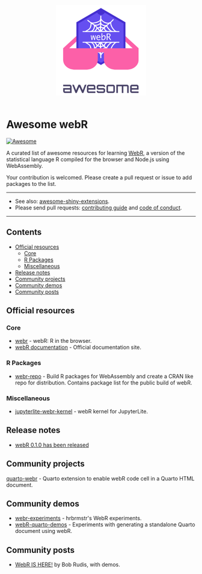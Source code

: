 <p align="center">
  <br>
  <img width="240" src="logo.png" alt="awesome-webr logo">
  <br>
  <br>
</p>

# Awesome webR <!-- omit in toc -->

[![Awesome](https://awesome.re/badge.svg)](https://awesome.re)

A curated list of awesome resources for learning [WebR](https://r-wasm.org/),
a version of the statistical language R compiled for the browser and
Node.js using WebAssembly.

Your contribution is welcomed. Please create a pull request or issue to
add packages to the list.

<hr>

- See also: [awesome-shiny-extensions](https://github.com/nanxstats/awesome-shiny-extensions).
- Please send pull requests: [contributing guide](.github/CONTRIBUTING.md) and [code of conduct](.github/CODE-OF-CONDUCT.md).

<hr>

## Contents <!-- omit in toc -->

- [Official resources](#official-resources)
  - [Core](#core)
  - [R Packages](#r-packages)
  - [Miscellaneous](#miscellaneous)
- [Release notes](#release-notes)
- [Community projects](#community-projects)
- [Community demos](#community-demos)
- [Community posts](#community-posts)

## Official resources

### Core

- [webr](https://github.com/r-wasm/webr) - webR: R in the browser.
- [webR documentation](https://docs.r-wasm.org/webr/) - Official documentation site.

### R Packages

- [webr-repo](https://github.com/r-wasm/webr-repo) - Build R packages for
  WebAssembly and create a CRAN like repo for distribution.
  Contains package list for the public build of webR.

### Miscellaneous

- [jupyterlite-webr-kernel](https://github.com/r-wasm/jupyterlite-webr-kernel) - webR kernel for JupyterLite.

## Release notes

- [webR 0.1.0 has been released](https://www.tidyverse.org/blog/2023/03/webr-0-1-0/)

## Community projects

[quarto-webr](https://github.com/coatless/quarto-webr) - Quarto extension to enable webR code cell in a Quarto HTML document.

## Community demos

- [webr-experiments](https://github.com/hrbrmstr/webr-experiments) - hrbrmstr's WebR experiments.
- [webR-quarto-demos](https://github.com/coatless-r-n-d/webR-quarto-demos) - Experiments with generating a standalone Quarto document using webR.

## Community posts

- [WebR IS HERE!](https://rud.is/b/2023/03/09/webr-is-here/) by Bob Rudis, with demos.
